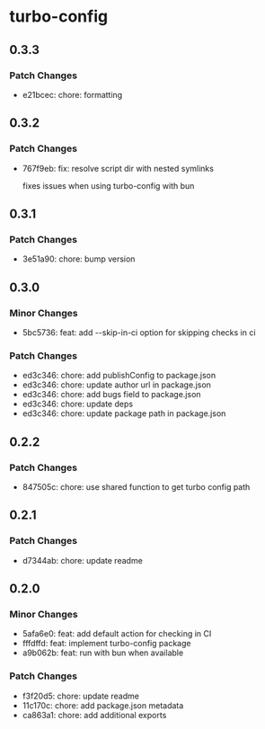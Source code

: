 # turbo-config

## 0.3.3

### Patch Changes

- e21bcec: chore: formatting

## 0.3.2

### Patch Changes

- 767f9eb: fix: resolve script dir with nested symlinks

  fixes issues when using turbo-config with bun

## 0.3.1

### Patch Changes

- 3e51a90: chore: bump version

## 0.3.0

### Minor Changes

- 5bc5736: feat: add --skip-in-ci option for skipping checks in ci

### Patch Changes

- ed3c346: chore: add publishConfig to package.json
- ed3c346: chore: update author url in package.json
- ed3c346: chore: add bugs field to package.json
- ed3c346: chore: update deps
- ed3c346: chore: update package path in package.json

## 0.2.2

### Patch Changes

- 847505c: chore: use shared function to get turbo config path

## 0.2.1

### Patch Changes

- d7344ab: chore: update readme

## 0.2.0

### Minor Changes

- 5afa6e0: feat: add default action for checking in CI
- fffdffd: feat: implement turbo-config package
- a9b062b: feat: run with bun when available

### Patch Changes

- f3f20d5: chore: update readme
- 11c170c: chore: add package.json metadata
- ca863a1: chore: add additional exports
